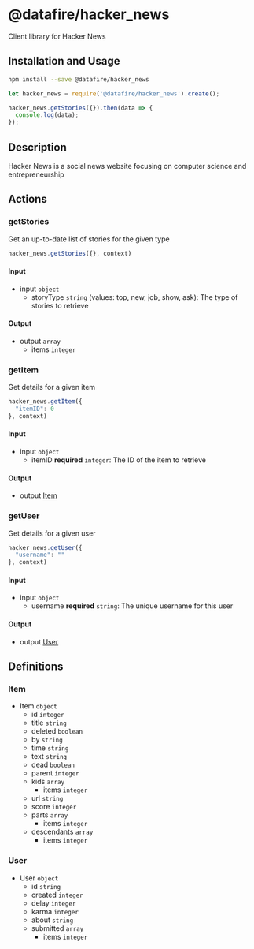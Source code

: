 # @datafire/hacker_news

Client library for Hacker News

## Installation and Usage
```bash
npm install --save @datafire/hacker_news
```
```js
let hacker_news = require('@datafire/hacker_news').create();

hacker_news.getStories({}).then(data => {
  console.log(data);
});
```

## Description

Hacker News is a social news website focusing on computer science and entrepreneurship

## Actions

### getStories
Get an up-to-date list of stories for the given type


```js
hacker_news.getStories({}, context)
```

#### Input
* input `object`
  * storyType `string` (values: top, new, job, show, ask): The type of stories to retrieve

#### Output
* output `array`
  * items `integer`

### getItem
Get details for a given item


```js
hacker_news.getItem({
  "itemID": 0
}, context)
```

#### Input
* input `object`
  * itemID **required** `integer`: The ID of the item to retrieve

#### Output
* output [Item](#item)

### getUser
Get details for a given user


```js
hacker_news.getUser({
  "username": ""
}, context)
```

#### Input
* input `object`
  * username **required** `string`: The unique username for this user

#### Output
* output [User](#user)



## Definitions

### Item
* Item `object`
  * id `integer`
  * title `string`
  * deleted `boolean`
  * by `string`
  * time `string`
  * text `string`
  * dead `boolean`
  * parent `integer`
  * kids `array`
    * items `integer`
  * url `string`
  * score `integer`
  * parts `array`
    * items `integer`
  * descendants `array`
    * items `integer`

### User
* User `object`
  * id `string`
  * created `integer`
  * delay `integer`
  * karma `integer`
  * about `string`
  * submitted `array`
    * items `integer`


